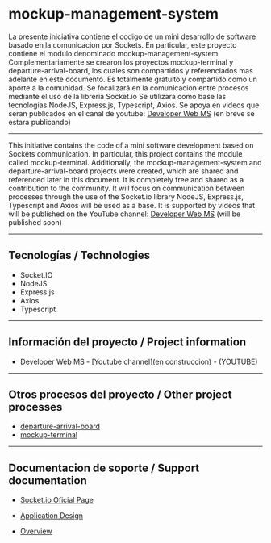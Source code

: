 ﻿# mockup-management-system

La presente iniciativa contiene el codigo de un mini desarrollo de software basado en la comunicacion por Sockets.
En particular, este proyecto contiene el modulo denominado mockup-management-system
Complementariamente se crearon los proyectos mockup-terminal y departure-arrival-board, los cuales son compartidos y referenciados mas adelante en este documento.
Es totalmente gratuito y compartido como un aporte a la comunidad. 
Se focalizará en la comunicacion entre procesos mediante el uso de la libreria Socket.io
Se utilizara como base las tecnologias NodeJS, Express.js, Typescript, Axios.
Se apoya en videos que seran publicados en el canal de youtube:  [Developer Web MS](https://www.youtube.com/@developerwebms/playlists)
(en breve se estara publicando)
___

This initiative contains the code of a mini software development based on Sockets communication.
In particular, this project contains the module called mockup-terminal.
Additionally, the mockup-management-system and departure-arrival-board projects were created, which are shared and referenced later in this document.
It is completely free and shared as a contribution to the community. 
It will focus on communication between processes through the use of the Socket.io library
NodeJS, Express.js, Typescript and Axios will be used as a base.
It is supported by videos that will be published on the YouTube channel: [Developer Web MS](https://www.youtube.com/@developerwebms/playlists)
(will be published soon)
___

## Tecnologías / Technologies

* Socket.IO
* NodeJS
* Express.js
* Axios
* Typescript

___

## Información del proyecto / Project information

* Developer Web MS - [Youtube channel](en construccion) - (YOUTUBE)

___

## Otros procesos del proyecto / Other project processes

* [departure-arrival-board](https://github.com/mspano-web/departure-arrival-board)
* [mockup-terminal](https://github.com/mspano-web/mockup-terminal)

___

## Documentacion de soporte / Support documentation

* [Socket.io Oficial Page](https://socket.io/)

* [Application Design](https://drive.google.com/file/d/1sv5Jbn6PYA_NPV6hH7ll2eVHpI6vaboy/view?usp=drive_link)
* [Overview](https://drive.google.com/file/d/103y9K94H5jsIjayl8E0OSFmuJDEUYHgu/view?usp=drive_link) 
